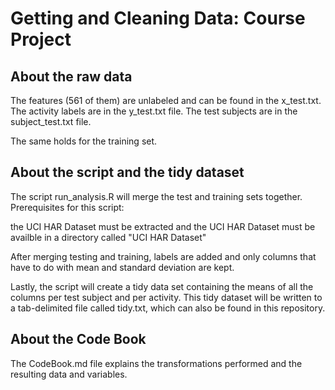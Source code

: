 # Getting and Cleaning Data: Course Project

## About the raw data

The features (561 of them) are unlabeled and can be found in the x_test.txt. The activity labels are in the y_test.txt file. The test subjects are in the subject_test.txt file.

The same holds for the training set.

## About the script and the tidy dataset

The script run_analysis.R will merge the test and training sets together. Prerequisites for this script:

the UCI HAR Dataset must be extracted and the UCI HAR Dataset must be availble in a directory called "UCI HAR Dataset"

After merging testing and training, labels are added and only columns that have to do with mean and standard deviation are kept.

Lastly, the script will create a tidy data set containing the means of all the columns per test subject and per activity. This tidy dataset will be written to a tab-delimited file called tidy.txt, which can also be found in this repository.

## About the Code Book

The CodeBook.md file explains the transformations performed and the resulting data and variables.
